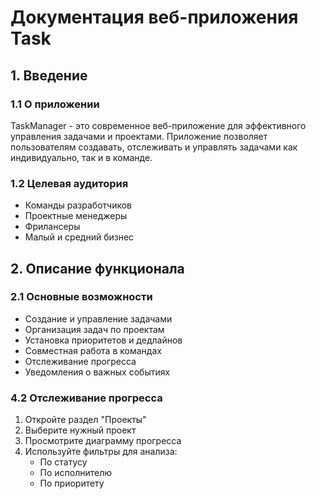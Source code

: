# Документация веб-приложения Task

## 1. Введение

### 1.1 О приложении
TaskManager - это современное веб-приложение для эффективного управления задачами и проектами. Приложение позволяет пользователям создавать, отслеживать и управлять задачами как индивидуально, так и в команде.

### 1.2 Целевая аудитория
- Команды разработчиков
- Проектные менеджеры
- Фрилансеры
- Малый и средний бизнес

## 2. Описание функционала

### 2.1 Основные возможности
- Создание и управление задачами
- Организация задач по проектам
- Установка приоритетов и дедлайнов
- Совместная работа в командах
- Отслеживание прогресса
- Уведомления о важных событиях

### 4.2 Отслеживание прогресса
1. Откройте раздел "Проекты"
2. Выберите нужный проект
3. Просмотрите диаграмму прогресса
4. Используйте фильтры для анализа:
   - По статусу
   - По исполнителю
   - По приоритету 
